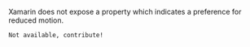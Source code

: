 Xamarin does not expose a property which indicates a preference for reduced motion.

```xml
Not available, contribute!
```
